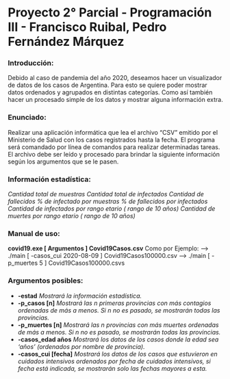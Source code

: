 # Proyecto 2° Parcial - Programación III - Francisco Ruibal, Pedro Fernández Márquez
### Introducción:
Debido al caso de pandemia del año 2020, deseamos hacer un visualizador de datos de los casos
de Argentina. Para esto se quiere poder mostrar datos ordenados y agrupados en distintas categorías.
Como así también hacer un procesado simple de los datos y mostrar alguna información extra.
### Enunciado:
Realizar una aplicación informática que lea el archivo “CSV” emitido por el Ministerio de Salud con
los casos registrados hasta la fecha. El programa será comandado por línea de comandos para realizar
determinadas tareas.
El archivo debe ser leído y procesado para brindar la siguiente información según los argumentos
que se le pasen.
### Información estadística:
*Cantidad total de muestras
Cantidad total de infectados
Cantidad de fallecidos
% de infectado por muestras
% de fallecidos por infectados
Cantidad de infectados por rango etario ( rango de 10 años)
Cantidad de muertes por rango etario ( rango de 10 años)*
### Manual de uso:
**covid19.exe [ Argumentos ] Covid19Casos.csv**
Como por Ejemplo:
--> ./main [ -casos_cui 2020-08-09 ] Covid19Casos100000.csv
--> ./main [ -p_muertes 5 ] Covid19Casos100000.csvs
### Argumentos posibles:
- **-estad** *Mostrará la información estadística.*
- **-p_casos [n]** *Mostrará las n primeras provincias con más contagios ordenadas de más a menos. Si n no es pasado, se mostrarán todas las provincias.*
- **-p_muertes [n]** *Mostrará las n provincias con más muertes ordenadas de más a menos. Si n no es pasado, se mostrarán todas las provincias.*
- **-casos_edad años** *Mostrará los datos de los casos donde la edad sea ‘años’ (ordenados por nombre de provincia).*
- **-casos_cui [fecha]** *Mostrará los datos de los casos que estuvieron en cuidados intensivos ordenados por fecha de cuidados intensivos, si fecha está indicada, se mostrarán solo las fechas mayores a esta.*
